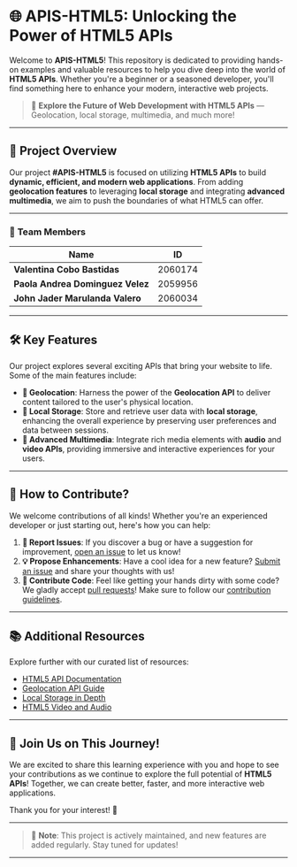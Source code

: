 # 🌐 APIS-HTML5: Unlocking the Power of HTML5 APIs
Welcome to **APIS-HTML5**! This repository is dedicated to providing hands-on examples and valuable resources to help you dive deep into the world of **HTML5 APIs**. Whether you're a beginner or a seasoned developer, you'll find something here to enhance your modern, interactive web projects. 

> 🚀 **Explore the Future of Web Development with HTML5 APIs** — Geolocation, local storage, multimedia, and much more!

---

## 🎯 Project Overview

Our project **#APIS-HTML5** is focused on utilizing **HTML5 APIs** to build **dynamic, efficient, and modern web applications**. From adding **geolocation features** to leveraging **local storage** and integrating **advanced multimedia**, we aim to push the boundaries of what HTML5 can offer. 

---

### 👥 **Team Members**

| Name                           | ID       |
| ------------------------------- | -------- |
| **Valentina Cobo Bastidas**      | 2060174  |
| **Paola Andrea Dominguez Velez** | 2059956  |
| **John Jader Marulanda Valero**  | 2060034  |

---

## 🛠️ **Key Features**

Our project explores several exciting APIs that bring your website to life. Some of the main features include:

- **📍 Geolocation**: Harness the power of the **Geolocation API** to deliver content tailored to the user's physical location.
- **💾 Local Storage**: Store and retrieve user data with **local storage**, enhancing the overall experience by preserving user preferences and data between sessions.
- **🎥 Advanced Multimedia**: Integrate rich media elements with **audio** and **video APIs**, providing immersive and interactive experiences for your users.

---

## 📢 **How to Contribute?**

We welcome contributions of all kinds! Whether you're an experienced developer or just starting out, here's how you can help:

1. **🐞 Report Issues**: If you discover a bug or have a suggestion for improvement, [open an issue](#) to let us know!
2. **💡 Propose Enhancements**: Have a cool idea for a new feature? [Submit an issue](#) and share your thoughts with us!
3. **🔧 Contribute Code**: Feel like getting your hands dirty with some code? We gladly accept [pull requests](#)! Make sure to follow our [contribution guidelines](#).

---

## 📚 **Additional Resources**

Explore further with our curated list of resources:
- [HTML5 API Documentation](https://developer.mozilla.org/en-US/docs/Web/API)
- [Geolocation API Guide](https://developer.mozilla.org/en-US/docs/Web/API/Geolocation_API)
- [Local Storage in Depth](https://developer.mozilla.org/en-US/docs/Web/API/Window/localStorage)
- [HTML5 Video and Audio](https://developer.mozilla.org/en-US/docs/Web/HTML/Element/video)

---

## 🙌 **Join Us on This Journey!**

We are excited to share this learning experience with you and hope to see your contributions as we continue to explore the full potential of **HTML5 APIs**! Together, we can create better, faster, and more interactive web applications.

Thank you for your interest! 🌟

---

> 📝 **Note**: This project is actively maintained, and new features are added regularly. Stay tuned for updates!

---
